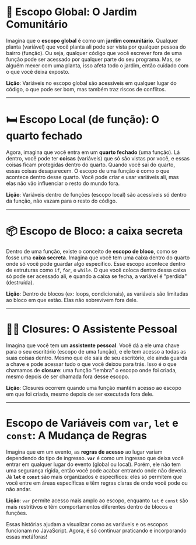 # 🏡 Escopo Global: O Jardim Comunitário

Imagina que o **escopo global** é como um **jardim comunitário**. Qualquer planta (variável) que você planta ali pode ser vista por qualquer pessoa do bairro (função). Ou seja, qualquer código que você escrever fora de uma função pode ser acessado por qualquer parte do seu programa. Mas, se alguém mexer com uma planta, isso afeta todo o jardim, então cuidado com o que você deixa exposto.

**Lição**: Variáveis no escopo global são acessíveis em qualquer lugar do código, o que pode ser bom, mas também traz riscos de conflitos.

---

# 🛏️ Escopo Local (de função): O quarto fechado

Agora, imagina que você entra em um **quarto fechado** (uma função). Lá dentro, você pode ter **coisas** (variáveis) que só são vistas por você, e essas coisas ficam protegidas dentro do quarto. Quando você sai do quarto, essas coisas desaparecem. O escopo de uma função é como o que acontece dentro desse quarto. Você pode criar e usar variáveis ali, mas elas não vão influenciar o resto do mundo fora.

**Lição**: Variáveis dentro de funções (escopo local) são acessíveis só dentro da função, não vazam para o resto do código.

---

# 📦 Escopo de Bloco:  a caixa secreta

Dentro de uma função, existe o conceito de **escopo de bloco**, como se fosse uma **caixa secreta**. Imagina que você tem uma caixa dentro do quarto onde só você pode guardar algo específico. Esse escopo acontece dentro de estruturas como `if`, `for`, e `while`. O que você coloca dentro dessa caixa só pode ser acessado ali, e quando a caixa se fecha, a variável é "perdida" (destruída).

**Lição**: Dentro de blocos (ex: loops, condicionais), as variáveis são limitadas ao bloco em que estão. Elas não sobrevivem fora dele.

---

# **🐕‍🦺 Closures: O Assistente Pessoal**

Imagina que você tem um **assistente pessoal**. Você dá a ele uma chave para o seu escritório (escopo de uma função), e ele tem acesso a todas as suas coisas dentro. Mesmo que ele saia de seu escritório, ele ainda guarda a chave e pode acessar tudo o que você deixou para trás. Isso é o que chamamos de **closure**: uma função “lembra” o escopo onde foi criada, mesmo depois de ser chamada fora desse escopo.

**Lição**: Closures ocorrem quando uma função mantém acesso ao escopo em que foi criada, mesmo depois de ser executada fora dele.

---

# **Escopo de Variáveis com `var`, `let` e `const`: A Mudança de Regras**

Imagina que em um evento, as **regras de acesso** ao lugar variam dependendo do tipo de ingresso. **`var`** é como um ingresso que deixa você entrar em qualquer lugar do evento (global ou local). Porém, ele não tem uma segurança rígida, então você pode acabar entrando onde não deveria. Já **`let` e `const`** são mais organizados e específicos: eles só permitem que você entre em áreas específicas e têm regras claras de onde você pode ou não andar.

**Lição**: `var` permite acesso mais amplo ao escopo, enquanto `let` e `const` são mais restritivos e têm comportamentos diferentes dentro de blocos e funções.

Essas histórias ajudam a visualizar como as variáveis e os escopos funcionam no JavaScript. Agora, é só continuar praticando e incorporando essas metáforas!